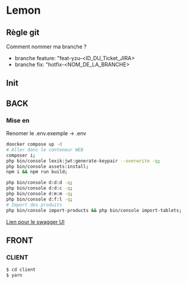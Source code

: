 # Lemon

## Règle git

Comment nommer ma branche ?
- branche feature: "feat-yzu-<ID_DU_Ticket_JIRA>
- branche fix: "hotfix-<NOM_DE_LA_BRANCHE>

## Init

## BACK

### Mise en 
Renomer le .env.exemple -> .env
```bash
doocker compose up -d
# Aller dans le conteneur WEB
composer i;
php bin/console lexik:jwt:generate-keypair --overwrite -q;
php bin/console assets:install; 
npm i && npm run build;
```

```bash
php bin/console d:d:d -q;
php bin/console d:d:c -q;
php bin/console d:m:m -q;
php bin/console d:f:l -q;
# Import des produits
php bin/console import-products && php bin/console import-tablets;
```

[Lien pour le swagger UI](http://localhost:8010/api)

## FRONT

### CLIENT

```bash
$ cd client
$ yarn
```